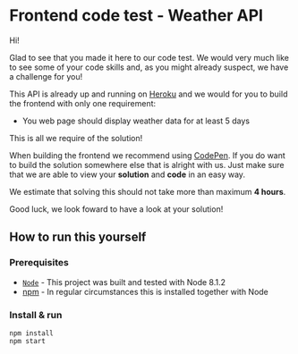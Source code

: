 # Frontend code test - Weather API

Hi!

Glad to see that you made it here to our code test.
We would very much like to see some of your code skills and, as you might already suspect, we have a challenge for you!

This API is already up and running on [Heroku](https://www.heroku.com/) and we would for you to build the frontend with only one requirement:
- You web page should display weather data for at least 5 days

This is all we require of the solution!

When building the frontend we recommend using [CodePen](https://codepen.io/). If you do want to build the solution somewhere else that is alright with us. Just make sure that we are able to view your **solution** and **code** in an easy way.

We estimate that solving this should not take more than maximum **4 hours**.

Good luck, we look foward to have a look at your solution!

## How to run this yourself

### Prerequisites

- [`Node`](https://nodejs.org/en/) - This project was built and tested with Node 8.1.2
- [npm](https://www.npmjs.com/) - In regular circumstances this is installed together with Node

### Install & run

```
npm install
npm start
```
